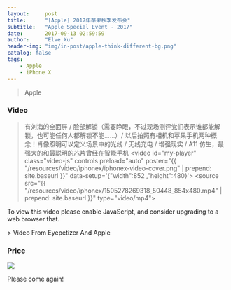 ```yaml
---
layout:     post
title:      "[Apple] 2017年苹果秋季发布会"
subtitle:   "Apple Special Event - 2017"
date:       2017-09-13 02:59:59
author:     "Elve Xu"
header-img: "img/in-post/apple-think-different-bg.png"
catalog: false
tags:
    - Apple
    - iPhone X
---
```


> Apple


<h3>Video</h3>


<link href="{{ "/video.js/video-js.min.css" | prepend: site.baseurl }}" rel="stylesheet">
<script src="{{ "/video.js/video.min.js" | prepend: site.baseurl }}"></script>

> 有刘海的全面屏 / 脸部解锁（需要睁眼，不过现场测评党们表示谁都能解锁，也可能任何人都解锁不能……）/ 以后拍照有相机和苹果手机两种概念！肖像照明可以定义场景中的光线 / 无线充电 / 增强现实 / A11 仿生，最强大的和最聪明的芯片曾经在智能手机
<video
    id="my-player"
    class="video-js"
    controls
    preload="auto"
    poster="{{ "/resources/video/iphonex/iphonex-video-cover.png" | prepend: site.baseurl }}"
    data-setup='{"width":852 ,"height":480}'>
  <source src="{{ "/resources/video/iphonex/1505278269318_50448_854x480.mp4" | prepend: site.baseurl }}" type="video/mp4"></source>
  <p class="vjs-no-js">
    To view this video please enable JavaScript, and consider upgrading to a web browser that.
  </p>
</video>
> Video From Eyepetizer And Apple

<h3>Price</h3>
<img src="{{ "/img/in-post/apple-event-2017/WX20170913-025047.png" | prepend: site.baseurl }}">


<p>Please come again!</p>



